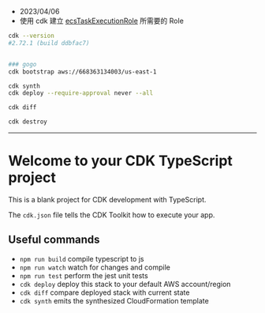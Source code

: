 
- 2023/04/06
- 使用 cdk 建立 [ecsTaskExecutionRole](https://catalog.us-east-1.prod.workshops.aws/workshops/4b59b9fb-48b6-461c-9377-907b2e33c9df/en-US/setupawsdeployment/iamroles) 所需要的 Role

```bash
cdk --version
#2.72.1 (build ddbfac7)


### gogo
cdk bootstrap aws://668363134003/us-east-1

cdk synth
cdk deploy --require-approval never --all

cdk diff

cdk destroy
```

-----------------------------------------------


# Welcome to your CDK TypeScript project

This is a blank project for CDK development with TypeScript.

The `cdk.json` file tells the CDK Toolkit how to execute your app.

## Useful commands

* `npm run build`   compile typescript to js
* `npm run watch`   watch for changes and compile
* `npm run test`    perform the jest unit tests
* `cdk deploy`      deploy this stack to your default AWS account/region
* `cdk diff`        compare deployed stack with current state
* `cdk synth`       emits the synthesized CloudFormation template

